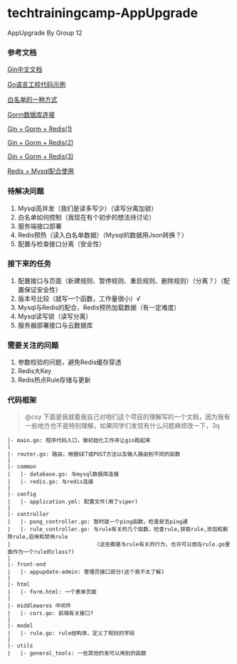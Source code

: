 # techtrainingcamp-AppUpgrade
 AppUpgrade By Group 12


### 参考文档
[Gin中文文档](https://gin-gonic.com/zh-cn/docs)

[Go语言工程代码示例](https://github.com/haydenzhourepo/gin-vue-gin-essential)

[白名单的一种方式](https://www.zhihu.com/question/343047416/answer/809796259)

[Gorm数据库连接](https://www.topgoer.com/%E6%95%B0%E6%8D%AE%E5%BA%93%E6%93%8D%E4%BD%9C/gorm/)

[Gin + Gorm + Redis(1)](https://zhuanlan.zhihu.com/p/147663215)

[Gin + Gorm + Redis(2)](https://zhuanlan.zhihu.com/p/148423815)

[Gin + Gorm + Redis(3)](https://zhuanlan.zhihu.com/p/148670832)

[Redis + Mysql配合使用](https://www.cnblogs.com/jocongmin/articles/7879470.html)

### 待解决问题
1. Mysql高并发（我们是读多写少）（读写分离加锁）
2. 白名单如何控制（我现在有个初步的想法待讨论）
3. 服务端接口部署
4. Redis预热（读入白名单数据）（Mysql的数据用Json转换？）
5. 配置与检查接口分离（安全性）

### 接下来的任务
1. 配置接口与页面（新建规则、暂停规则、重启规则、删除规则）（分离？）（配置保证安全性）
2. 版本号比较（就写一个函数，工作量很小）√
3. Mysql与Redis的配合，Redis预热加载数据（有一定难度）
4. Mysql读写锁（读写分离）
5. 服务器部署接口与云数据库

### 需要关注的问题
1. 参数校验的问题，避免Redis缓存穿透
2. Redis大Key
3. Redis热点Rule存储与更新

### 代码框架

> @csy 下面是我就着我自己对咱们这个项目的理解写的一个文档，因为我有一些地方也不是特别理解，如果同学们发现有什么问题麻烦改一下，3q

```
|- main.go: 程序代码入口，做初始化工作并让gin跑起来
|
|- router.go: 路由，根据GET或POST方法以及输入路由到不同的函数
|
|- common
|   |- database.go: 与mysql数据库连接
|   |- redis.go: 与redis连接
|
|- config
|   |- application.yml: 配置文件(用了viper)
|
|- controller
|   |- pong_controller.go: 暂时就一个ping函数，检查是否ping通
|   |- rule_controller.go: 与rule有关的几个函数，检查rule,获取rule,添加和删除rule,启用和禁用rule
|                           (这些都是与rule有关的行为，也许可以放在rule.go里面作为一个rule的class?)
|
|- front-end
|   |- appupdate-admin: 管理员接口部分(这个我不太了解)
|
|- html
|   |- form.html: 一个表单页面
|
|- middlewares 中间件
|   |- cors.go: 前端有关接口?
|
|- model
|   |- rule.go: rule结构体，定义了规则的字段
|
|- utils
|   |- general_tools: 一些其他的发可以用到的函数
```


